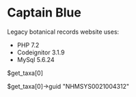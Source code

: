 # Captain Blue

Legacy botanical records website uses:

* PHP 7.2
* Codeignitor 3.1.9
* MySql 5.6.24


$get_taxa[0]

$get_taxa[0]->guid "NHMSYS0021004312"